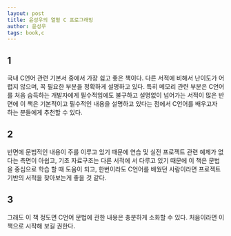 ```yaml
---
layout: post
title: 윤성우의 열혈 C 프로그래밍
author: 윤성우
tags: book,c
---
```


## 1
국내 C언어 관련 기본서 중에서 가장 쉽고 좋은 책이다. 다른 서적에 비해서 난이도가 어렵지 않으며, 꼭 필요한 부분을 정확하게 설명하고 있다. 특히 메모리 관련 부분은 C언어를 처음 습득하는 개발자에게 필수적임에도 불구하고 설명없이 넘어가는 서적이 많은 반면에 이 책은 기본적이고 필수적인 내용을 설명하고 있다는 점에서 C언어를 배우고자 하는 분들에게 추천할 수 있다.

## 2
반면에 문법적인 내용이 주를 이루고 있기 때문에 연습 및 실전 프로젝트 관련 예제가 없다는 측면이 아쉽고, 기초 자료구조는 다른 서적에 서 다루고 있기 때문에 이 책은 문법을 중심으로 학습 할 때 도움이 되고, 한번이라도 C언어를 배웠던 사람이라면 프로젝트 기반의 서적을 찾아보는게 좋을 것 같다.

## 3
그래도 이 책 정도면 C언어 문법에 관한 내용은 충분하게 소화할 수 있다. 처음이라면 이 책으로 시작해 보길 권한다.
